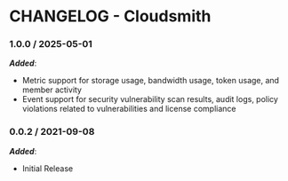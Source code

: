 # CHANGELOG - Cloudsmith

### 1.0.0 / 2025-05-01

***Added***:

* Metric support for storage usage, bandwidth usage, token usage, and member activity
* Event support for security vulnerability scan results, audit logs, policy violations related to vulnerabilities and license compliance

### 0.0.2 / 2021-09-08

***Added***:

* Initial Release
